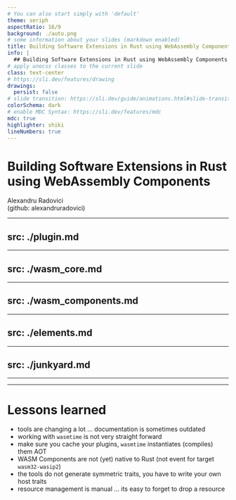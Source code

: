 ```yaml
---
# You can also start simply with 'default'
theme: seriph
aspectRatio: 16/9
background: ./auto.png
# some information about your slides (markdown enabled)
title: Building Software Extensions in Rust using WebAssembly Components
info: |
  ## Building Software Extensions in Rust using WebAssembly Components
# apply unocss classes to the current slide
class: text-center
# https://sli.dev/features/drawing
drawings:
  persist: false
# slide transition: https://sli.dev/guide/animations.html#slide-transitions
colorSchema: dark
# enable MDC Syntax: https://sli.dev/features/mdc
mdc: true
highlighter: shiki
lineNumbers: true
---
```


# Building Software Extensions in Rust using WebAssembly Components

Alexandru Radovici\
(github: alexandruradovici)

---
src: ./plugin.md
---

---
src: ./wasm_core.md
---

---
src: ./wasm_components.md
---

---
src: ./elements.md
---

---
src: ./junkyard.md
---


---
---
# Lessons learned

<v-clicks>

- tools are changing a lot ... documentation is sometimes outdated
- working with `wasmtime` is not very straight forward
- make sure you cache your plugins, `wasmtime` instantiates (compiles) them AOT
- WASM Components are not (yet) native to Rust (not event for target `wasm32-wasip2`)
- the tools do not generate symmetric traits, you have to write your own host traits
- resource management is manual ... its easy to forget to drop a resource

</v-clicks>
